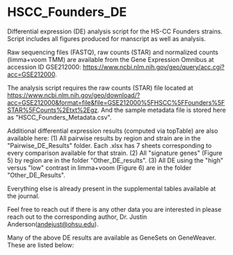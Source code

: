 # HSCC_Founders_DE
Differential expression (DE) analysis script for the HS-CC Founders strains. Script includes all figures produced for manscript as well as analysis.

Raw sequencing files (FASTQ), raw counts (STAR) and normalized counts (limma+voom TMM) are available from the Gene Expression Omnibus at accession ID GSE212000: https://www.ncbi.nlm.nih.gov/geo/query/acc.cgi?acc=GSE212000.  

The analysis script requires the raw counts (STAR) file located at https://www.ncbi.nlm.nih.gov/geo/download/?acc=GSE212000&format=file&file=GSE212000%5FHSCC%5FFounders%5FSTAR%5FCounts%2Etxt%2Egz. And the sample metadata file is stored here as "HSCC_Founders_Metadata.csv".

Additional differential expression results (computed via topTable) are also available here:
  (1) All pairwise results by region and strain are in the "Pairwise_DE_Results" folder.  Each .xlsx has 7 sheets corresponding to every comparison available for that strain.
  (2) All "signature genes" (Figure 5) by region are in the folder "Other_DE_results".
  (3) All DE using the "high" versus "low" contrast in limma+voom (Figure 6) are in the folder "Other_DE_Results".
  
Everything else is already present in the supplemental tables available at the journal.

Feel free to reach out if there is any other data you are interested in please reach out to the corresponding author, Dr. Justin Anderson(andejust@ohsu.edu).


Many of the above DE results are available as GeneSets on GeneWeaver.  These are listed below:
